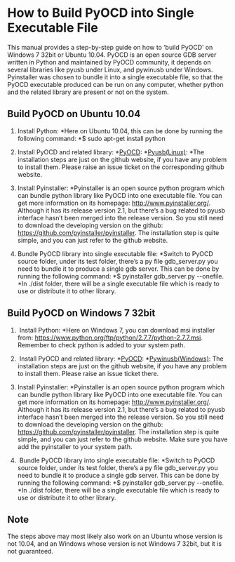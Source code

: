 How to Build PyOCD into Single Executable File
==============================================
This manual provides a step-by-step guide on how to ‘build PyOCD’ on Windows 7 32bit or Ubuntu 10.04.
PyOCD is an open source GDB server written in Python and maintained by PyOCD community, it depends on several libraries like pyusb under Linux, and pywinusb under Windows. Pyinstaller was chosen to bundle it into a single executable file, so that the PyOCD executable produced can be run on any computer, whether python and the related library are present or not on the system.

Build PyOCD on Ubuntu 10.04
---------------------------
1. Install Python:
*Here on Ubuntu 10.04, this can be done by running the following command:
*$ sudo apt-get install python

2. Install PyOCD and related library:
*[PyOCD](https://github.com/mbedmicro/pyOCD):
*[Pyusb(Linux)](https://github.com/walac/pyusb):
*The installation steps are just on the github website, if you have any problem to install them. Please raise an issue ticket on the corresponding github website.

3. Install Pyinstaller:
*Pyinstaller is an open source python program which can bundle python library like PyOCD into one executable file. You can get more information on its homepage: http://www.pyinstaller.org/. Although it has its release version 2.1, but there’s a bug related to pyusb interface hasn’t been merged into the release version.
So you still need to download the developing version on the github: https://github.com/pyinstaller/pyinstaller. The installation step is quite simple, and you can just refer to the github website.

4. Bundle PyOCD library into single executable file:
*Switch to PyOCD source folder, under its test folder, there’s a py file gdb_server.py you need to bundle it to produce a single gdb server. This can be done by running the following command:
*$ pyinstaller gdb_server.py --onefile.
*In ./dist folder, there will be a single executable file which is ready to use or distribute it to other library.

Build PyOCD on Windows 7 32bit
------------------------------
1.  Install Python:
*Here on Windows 7, you can download msi installer from: https://www.python.org/ftp/python/2.7.7/python-2.7.7.msi. Remember to check python is added to your system path.

2.  Install PyOCD and related library:
*[PyOCD](https://github.com/mbedmicro/pyOCD):
*[Pywinusb(Windows)](https://github.com/rene-aguirre/pywinusb):
The installation steps are just on the github website, if you have any problem to install them. Please raise an issue ticket there.  

3. Install Pyinstaller:
*Pyinstaller is an open source python program which can bundle python library like PyOCD into one executable file. You can get more information on its homepage: http://www.pyinstaller.org/. Although it has its release version 2.1, but there’s a bug related to pyusb interface hasn’t been merged into the release version.
So you still need to download the developing version on the github: https://github.com/pyinstaller/pyinstaller. The installation step is quite simple, and you can just refer to the github website. Make sure you have add the pyinstaller to your system path.

4.  Bundle PyOCD library into single executable file:
*Switch to PyOCD source folder, under its test folder, there’s a py file gdb_server.py you need to bundle it to produce a single gdb server. This can be done by running the following command:
*$ pyinstaller gdb_server.py --onefile.
*In ./dist folder, there will be a single executable file which is ready to use or distribute it to other library.

Note
----
The steps above may most likely also work on an Ubuntu whose version is not 10.04, and an Windows whose version is not Windows 7 32bit, but it is not guaranteed.
